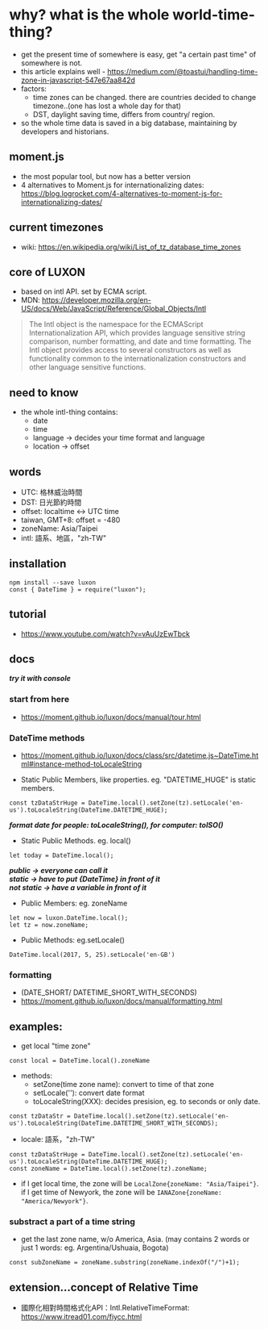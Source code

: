 # why? what is the whole world-time-thing?
- get the present time of somewhere is easy, get "a certain past time" of somewhere is not.
- this article explains well - https://medium.com/@toastui/handling-time-zone-in-javascript-547e67aa842d
- factors:
  - time zones can be changed. there are countries decided to change timezone..(one has lost a whole day for that)
  - DST, daylight saving time, differs from country/ region.
- so the whole time data is saved in a big database, maintaining by developers and historians.

## moment.js
- the most popular tool, but now has a better version
- 4 alternatives to Moment.js for internationalizing dates: https://blog.logrocket.com/4-alternatives-to-moment-js-for-internationalizing-dates/ 

## current timezones
- wiki: https://en.wikipedia.org/wiki/List_of_tz_database_time_zones

## core of LUXON
- based on intl API. set by ECMA script.
- MDN: https://developer.mozilla.org/en-US/docs/Web/JavaScript/Reference/Global_Objects/Intl

> The Intl object is the namespace for the ECMAScript Internationalization API, which provides language sensitive string comparison, number formatting, and date and time formatting. The Intl object provides access to several constructors as well as functionality common to the internationalization constructors and other language sensitive functions.

## need to know
- the whole intl-thing contains:
  - date
  - time
  - language -> decides your time format and language
  - location -> offset

## words
- UTC: 格林威治時間
- DST: 日光節約時間
- offset: localtime <-> UTC time
- taiwan, GMT+8: offset = -480
- zoneName: Asia/Taipei
- intl: 語系、地區，"zh-TW"


## installation
```
npm install --save luxon
const { DateTime } = require("luxon");
```

## tutorial 
- https://www.youtube.com/watch?v=vAuUzEwTbck

## docs
***try it with console***

### start from here
- https://moment.github.io/luxon/docs/manual/tour.html

### DateTime methods
- https://moment.github.io/luxon/docs/class/src/datetime.js~DateTime.html#instance-method-toLocaleString

- Static Public Members, like properties. eg. "DATETIME_HUGE" is static members.
```
const tzDataStrHuge = DateTime.local().setZone(tz).setLocale('en-us').toLocaleString(DateTime.DATETIME_HUGE); 
```
***format date for people: toLocaleString(), for computer: toISO()***

- Static Public Methods. eg. local()
```
let today = DateTime.local();
```
***public -> everyone can call it***      
***static -> have to put {DateTime} in front of it***      
***not static -> have a variable in front of it***

- Public Members: eg. zoneName
```
let now = luxon.DateTime.local();
let tz = now.zoneName;
```
- Public Methods: eg.setLocale()
```
DateTime.local(2017, 5, 25).setLocale('en-GB')
```

### formatting 
- (DATE_SHORT/ DATETIME_SHORT_WITH_SECONDS)
- https://moment.github.io/luxon/docs/manual/formatting.html  



## examples:
- get local "time zone"
```
const local = DateTime.local().zoneName
```
- methods: 
  - setZone(time zone name): convert to time of that zone
  - setLocale(''): convert date format
  - toLocaleString(XXX): decides presision, eg. to seconds or only date.
```
const tzDataStr = DateTime.local().setZone(tz).setLocale('en-us').toLocaleString(DateTime.DATETIME_SHORT_WITH_SECONDS);
```
- locale: 語系，"zh-TW"
```
const tzDataStrHuge = DateTime.local().setZone(tz).setLocale('en-us').toLocaleString(DateTime.DATETIME_HUGE);
const zoneName = DateTime.local().setZone(tz).zoneName;
```
- if I get local time, the zone will be ```LocalZone{zoneName: "Asia/Taipei"}```.     
 if I get time of Newyork, the zone will be ```IANAZone{zoneName: "America/Newyork"}```.

### substract a part of a time string
- get the last zone name, w/o America, Asia. 
(may contains 2 words or just 1 words: eg. Argentina/Ushuaia, Bogota)
```
const subZoneName = zoneName.substring(zoneName.indexOf("/")+1);
```


## extension...concept of Relative Time
- 國際化相對時間格式化API：Intl.RelativeTimeFormat: https://www.itread01.com/fiycc.html


